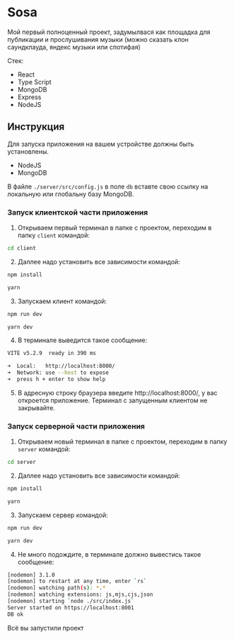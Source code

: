 # Sosa 

Мой первый полноценный проект, задумылвася как площадка для публикации и прослушивания музыки (можно сказать клон саундклауда, яндекс музыки или спотифая)

Стек: 
- React
- Type Script
- MongoDB
- Express
- NodeJS

## Инструкция 

Для запуска приложения на вашем устройстве должны быть установлены.

- NodeJS
- MongoDB

В файле `./server/src/config.js` в поле `db` вставте свою ссылку на локальную или глобальну базу MongoDB.
  
### Запуск клиентской части приложения

1. Открываем первый терминал в папке с проектом, переходим в папку `client` командой:
```bash
cd client
```

2. Даллее надо установить все зависимости командой:
```bash
npm install
```
```bash
yarn
```

3. Запускаем клиент командой:
```bash
npm run dev
```
```bash
yarn dev
```

4. В терминале выведится такое сообщение:
```bash
VITE v5.2.9  ready in 390 ms

➜  Local:   http://localhost:8000/
➜  Network: use --host to expose
➜  press h + enter to show help

```

5. В адресную строку браузера введите http://localhost:8000/, у вас откроется приложение. Терминал с запущенным клиентом не закрывайте.

### Запуск серверной части приложения

1. Открываем новый терминал в папке с проектом, переходим в папку `server` командой:
```bash
cd server
```

2. Даллее надо установить все зависимости командой:
```bash
npm install
```
```bash
yarn
```

3. Запускаем сервер командой:
```bash
npm run dev
```
```bash
yarn dev
```

4. Не много подождите, в терминале должно вывестись такое сообщение:
```bash
[nodemon] 3.1.0
[nodemon] to restart at any time, enter `rs`
[nodemon] watching path(s): *.*
[nodemon] watching extensions: js,mjs,cjs,json
[nodemon] starting `node ./src/index.js`
Server started on https://localhost:8001
DB ok
```

Всё вы запустили проект
